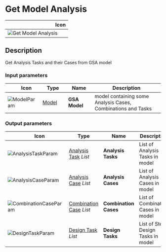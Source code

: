 # Get Model Analysis
<!--- This file has been auto-generated, do not change it manually! Edit the generator here: https://github.com/arup-group/GSA-Grasshopper/tree/main/DocsGeneration --->

|<img width="150"/> Icon |
| ----------- |
|![Get Model Analysis](./images/GetModelAnalysis.png) |

## Description

Get Analysis Tasks and their Cases from GSA model

### Input parameters

|<img width="20"/> Icon |<img width="200"/> Type |<img width="200"/> Name |<img width="1000"/> Description |
| ----------- | ----------- | ----------- | ----------- |
|![ModelParam](./images/ModelParam.png) |[Model](gsagh-model-parameter.md) |**GSA Model** |model containing some Analysis Cases, Combinations and Tasks |

### Output parameters

|<img width="20"/> Icon |<img width="200"/> Type |<img width="200"/> Name |<img width="1000"/> Description |
| ----------- | ----------- | ----------- | ----------- |
|![AnalysisTaskParam](./images/AnalysisTaskParam.png) |[Analysis Task](gsagh-analysis-task-parameter.md) _List_ |**Analysis Tasks** |List of Analysis Tasks in model |
|![AnalysisCaseParam](./images/AnalysisCaseParam.png) |[Analysis Case](gsagh-analysis-case-parameter.md) _List_ |**Analysis Cases** |List of Analysis Cases in model |
|![CombinationCaseParam](./images/CombinationCaseParam.png) |[Combination Case](gsagh-combination-case-parameter.md) _List_ |**Combination Cases** |List of Combination Cases in model |
|![DesignTaskParam](./images/DesignTaskParam.png) |[Design Task](gsagh-design-task-parameter.md) _List_ |**Design Tasks** |List of Steel Design Tasks in model |
